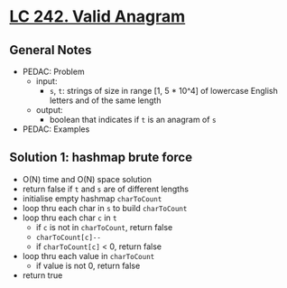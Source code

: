 # [LC 242. Valid Anagram](https://leetcode.com/problems/valid-anagram/)

## General Notes

- PEDAC: Problem
  - input:
    - `s`, `t`: strings of size in range \[1, 5 * 10^4] of lowercase English letters and of the same length
  - output:
    - boolean that indicates if `t` is an anagram of `s`
- PEDAC: Examples

## Solution 1: hashmap brute force

- O(N) time and O(N) space solution
- return false if `t` and `s` are of different lengths
- initialise empty hashmap `charToCount`
- loop thru each char in `s` to build `charToCount`
- loop thru each char `c` in `t`
  - if `c` is not in `charToCount`, return false
  - `charToCount[c]--`
  - if `charToCount[c]` < 0, return false
- loop thru each value in `charToCount`
  - if value is not 0, return false
- return true

